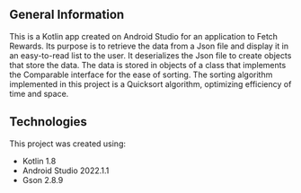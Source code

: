 ## General Information

This is a Kotlin app created on Android Studio for an application to Fetch Rewards. Its purpose is to retrieve the data from a Json file and display it in an easy-to-read 
list to the user. It deserializes the Json file to create objects that store the data. The data is stored in objects of a class that implements the Comparable interface
for the ease of sorting. The sorting algorithm implemented in this project is a Quicksort algorithm, optimizing efficiency of time and space.


## Technologies

This project was created using:

- Kotlin 1.8  
- Android Studio 2022.1.1  
- Gson 2.8.9  
